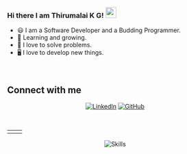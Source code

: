 ### Hi there I am Thirumalai K G! <img src="https://media.giphy.com/media/hvRJCLFzcasrR4ia7z/giphy.gif" width="25px">
- 😃 I am a Software Developer and a Budding Programmer.
- 🌱 Learning and growing.
- 🧩 I love to solve problems.
- 🖥️ I love to develop new things. 

</br>

## Connect with me
<p align="center">
<a href="https://www.linkedin.com/in/thirumalaikg/"><img alt="LinkedIn" title="My LinkedIn" src="https://img.shields.io/badge/linkedin-informational?style=for-the-badge&logo=linkedin&logoColor=white"/></a>
<a href="https://github.com/Thiru-Malai/"><img alt="GitHub" title="GitHub" src="https://img.shields.io/badge/github-black?style=for-the-badge&logo=Github&logoColor=white"/></a>
</p>

<br/>

<table>
  <tr>
    <td><img src="https://github-profile-summary-cards.vercel.app/api/cards/repos-per-language?username=Thiru-Malai&theme=github_dark" alt=""></td>
<td><img src="https://github-profile-summary-cards.vercel.app/api/cards/profile-details?username=Thiru-Malai&theme=github_dark" align="right" alt=""></td>
  </tr>
</table>
<p align="center">
<img align="center" src="https://skillicons.dev/icons?i=cpp,python,java,nodejs,html,javascript,php,mysql,mongodb,firebase,linux,figma&perline=6" alt="Skills"></td>
</p>
